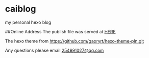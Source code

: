 # caiblog
my personal hexo blog

##Online Address
The publish file was served at [HERE](caijiatao.cn)

The hexo theme from https://github.com/gaoryrt/hexo-theme-pln.git

Any questions please email 254991027@qq.com


